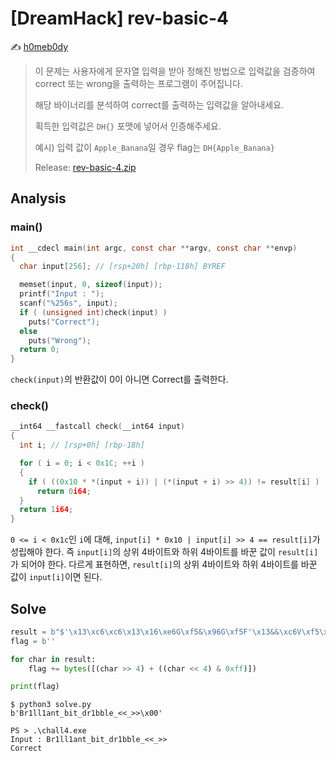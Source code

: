 # [DreamHack] rev-basic-4

:writing_hand: [h0meb0dy](mailto:h0meb0dysj@gmail.com)

> 이 문제는 사용자에게 문자열 입력을 받아 정해진 방법으로 입력값을 검증하여 correct 또는 wrong을 출력하는 프로그램이 주어집니다.
>
> 해당 바이너리를 분석하여 correct를 출력하는 입력값을 알아내세요.
>
> 획득한 입력값은 `DH{}` 포맷에 넣어서 인증해주세요.
>
> 예시) 입력 값이 `Apple_Banana`일 경우 flag는 `DH{Apple_Banana}`
>
> Release: [rev-basic-4.zip](https://github.com/h0meb0dy/Dreamhack-Wargame/files/8598164/rev-basic-4.zip)

## Analysis

### main()

```c
int __cdecl main(int argc, const char **argv, const char **envp)
{
  char input[256]; // [rsp+20h] [rbp-118h] BYREF

  memset(input, 0, sizeof(input));
  printf("Input : ");
  scanf("%256s", input);
  if ( (unsigned int)check(input) )
    puts("Correct");
  else
    puts("Wrong");
  return 0;
}
```

`check(input)`의 반환값이 0이 아니면 Correct를 출력한다.

### check()

```c
__int64 __fastcall check(__int64 input)
{
  int i; // [rsp+0h] [rbp-18h]

  for ( i = 0; i < 0x1C; ++i )
  {
    if ( ((0x10 * *(input + i)) | (*(input + i) >> 4)) != result[i] )
      return 0i64;
  }
  return 1i64;
}
```

`0 <= i < 0x1c`인 `i`에 대해, `input[i] * 0x10 | input[i] >> 4 == result[i]`가 성립해야 한다. 즉 `input[i]`의 상위 4바이트와 하위 4바이트를 바꾼 값이 `result[i]`가 되어야 한다. 다르게 표현하면, `result[i]`의 상위 4바이트와 하위 4바이트를 바꾼 값이 `input[i]`이면 된다.

## Solve

```python
result = b"$'\x13\xc6\xc6\x13\x16\xe6G\xf5&\x96G\xf5F'\x13&&\xc6V\xf5\xc3\xc3\xf5\xe3\xe3\x00" # IDAPython> get_bytes(0x140003000, 0x1c)
flag = b''

for char in result:
    flag += bytes([(char >> 4) + ((char << 4) & 0xff)])

print(flag)
```

```
$ python3 solve.py
b'Br1ll1ant_bit_dr1bble_<<_>>\x00'
```

```
PS > .\chall4.exe
Input : Br1ll1ant_bit_dr1bble_<<_>>
Correct
```